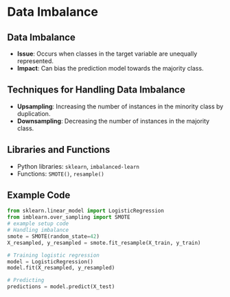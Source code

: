 
# Data Imbalance

## Data Imbalance
- **Issue**: Occurs when classes in the target variable are unequally represented.
- **Impact**: Can bias the prediction model towards the majority class.

## Techniques for Handling Data Imbalance
- **Upsampling**: Increasing the number of instances in the minority class by duplication.
- **Downsampling**: Decreasing the number of instances in the majority class.

## Libraries and Functions
- Python libraries: `sklearn`, `imbalanced-learn`
- Functions: `SMOTE()`, `resample()`

## Example Code
```python
from sklearn.linear_model import LogisticRegression
from imblearn.over_sampling import SMOTE
# example setup code
# Handling imbalance
smote = SMOTE(random_state=42)
X_resampled, y_resampled = smote.fit_resample(X_train, y_train)

# Training logistic regression
model = LogisticRegression()
model.fit(X_resampled, y_resampled)

# Predicting
predictions = model.predict(X_test)


